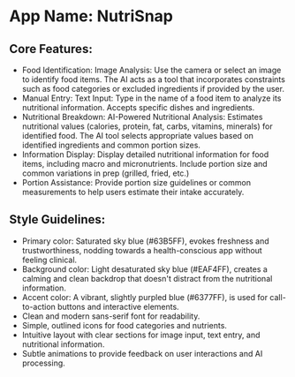 # **App Name**: NutriSnap

## Core Features:

- Food Identification: Image Analysis: Use the camera or select an image to identify food items. The AI acts as a tool that incorporates constraints such as food categories or excluded ingredients if provided by the user.
- Manual Entry: Text Input: Type in the name of a food item to analyze its nutritional information. Accepts specific dishes and ingredients.
- Nutritional Breakdown: AI-Powered Nutritional Analysis: Estimates nutritional values (calories, protein, fat, carbs, vitamins, minerals) for identified food. The AI tool selects appropriate values based on identified ingredients and common portion sizes.
- Information Display: Display detailed nutritional information for food items, including macro and micronutrients. Include portion size and common variations in prep (grilled, fried, etc.)
- Portion Assistance: Provide portion size guidelines or common measurements to help users estimate their intake accurately.

## Style Guidelines:

- Primary color: Saturated sky blue (#63B5FF), evokes freshness and trustworthiness, nodding towards a health-conscious app without feeling clinical.
- Background color: Light desaturated sky blue (#EAF4FF), creates a calming and clean backdrop that doesn't distract from the nutritional information.
- Accent color: A vibrant, slightly purpled blue (#6377FF), is used for call-to-action buttons and interactive elements.
- Clean and modern sans-serif font for readability.
- Simple, outlined icons for food categories and nutrients.
- Intuitive layout with clear sections for image input, text entry, and nutritional information.
- Subtle animations to provide feedback on user interactions and AI processing.